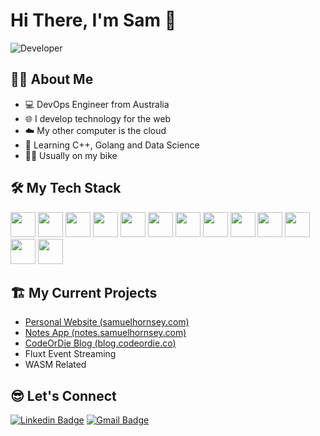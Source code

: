 # Hi There, I'm Sam 👋

<div>
    <img src="https://media1.giphy.com/media/v1.Y2lkPTc5MGI3NjExaTdraWZmdjczd3QwZzA3bTR6cng3aWg0bWYwbnNrNHJlbnF3bzZpdSZlcD12MV9pbnRlcm5hbF9naWZfYnlfaWQmY3Q9Zw/qgQUggAC3Pfv687qPC/giphy.gif" alt="Developer">
</div>

## 🧑‍💻 About Me
- 💻 DevOps Engineer from Australia
- 🌐 I develop technology for the web
- ☁️ My other computer is the cloud
- 🏫 Learning C++, Golang and Data Science
- 🚴‍♂️ Usually on my bike

## 🛠️ My Tech Stack
<div>
    <img src="https://cdn.jsdelivr.net/gh/devicons/devicon@latest/icons/python/python-original.svg" width="40" height="40" />
    <img src="https://cdn.jsdelivr.net/gh/devicons/devicon@latest/icons/javascript/javascript-original.svg" width="40" height="40" />
    <img src="https://cdn.jsdelivr.net/gh/devicons/devicon@latest/icons/typescript/typescript-original.svg" width="40" height="40" />
    <img src="https://cdn.jsdelivr.net/gh/devicons/devicon@latest/icons/nodejs/nodejs-original.svg" width="40" height="40" />
    <img src="https://cdn.jsdelivr.net/gh/devicons/devicon@latest/icons/react/react-original.svg" width="40" height="40" />
    <img src="https://cdn.jsdelivr.net/gh/devicons/devicon@latest/icons/nextjs/nextjs-original.svg" width="40" height="40" />
    <img src="https://cdn.jsdelivr.net/gh/devicons/devicon@latest/icons/java/java-original.svg" width="40" height="40" />
    <img src="https://cdn.jsdelivr.net/gh/devicons/devicon@latest/icons/amazonwebservices/amazonwebservices-plain-wordmark.svg" width="40" height="40" />
    <img src="https://cdn.jsdelivr.net/gh/devicons/devicon@latest/icons/azure/azure-original.svg" width="40" height="40" />
    <img src="https://cdn.jsdelivr.net/gh/devicons/devicon@latest/icons/ansible/ansible-original.svg" width="40" height="40" />
    <img src="https://cdn.jsdelivr.net/gh/devicons/devicon@latest/icons/kubernetes/kubernetes-original.svg" width="40" height="40" />
    <img src="https://cdn.jsdelivr.net/gh/devicons/devicon@latest/icons/apachespark/apachespark-original.svg" width="40" height="40" />
    <img src="https://cdn.jsdelivr.net/gh/devicons/devicon@latest/icons/hadoop/hadoop-original.svg" width="40" height="40" />
</div>

## 🏗️ My Current Projects

- [Personal Website (samuelhornsey.com)](https://samuelhornsey.com)
- [Notes App (notes.samuelhornsey.com)](https://notes.samuelhornsey.com)
- [CodeOrDie Blog (blog.codeordie.co)](https://blog.codeordie.co)
- Fluxt Event Streaming
- WASM Related

## 😎 Let's Connect
[![Linkedin Badge](https://img.shields.io/badge/Samuel%20Hornsey-blue?style=flat-square&logo=Linkedin&logoColor=white&link=https://www.linkedin.com/in/samuel-hornsey)](https://www.linkedin.com/in/samuel-hornsey) [![Gmail Badge](https://img.shields.io/badge/me@samuelhornsey.com-c14438?style=flat-square&logo=Gmail&logoColor=white&link=mailto:me@samuelhornsey.com)](mailto:me@samuelhornsey.com)
